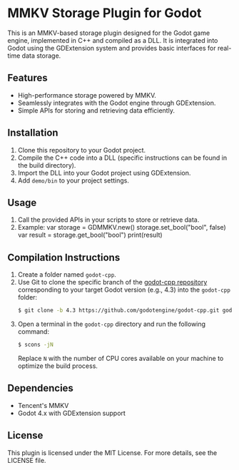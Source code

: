 # MMKV Storage Plugin for Godot

This is an MMKV-based storage plugin designed for the Godot game engine, implemented in C++ and compiled as a DLL. It is integrated into Godot using the GDExtension system and provides basic interfaces for real-time data storage.

## Features

- High-performance storage powered by MMKV.
- Seamlessly integrates with the Godot engine through GDExtension.
- Simple APIs for storing and retrieving data efficiently.

## Installation

1. Clone this repository to your Godot project.
2. Compile the C++ code into a DLL (specific instructions can be found in the build directory).
3. Import the DLL into your Godot project using GDExtension.
4. Add `demo/bin` to your project settings.

## Usage

1. Call the provided APIs in your scripts to store or retrieve data.
2. Example:
   var storage = GDMMKV.new()
   storage.set_bool("bool", false)
   var result = storage.get_bool("bool")
   print(result)

## Compilation Instructions

1. Create a folder named `godot-cpp`.
2. Use Git to clone the specific branch of the [godot-cpp repository](https://github.com/godotengine/godot-cpp) corresponding to your target Godot version (e.g., 4.3) into the `godot-cpp` folder:
   ```bash
   $ git clone -b 4.3 https://github.com/godotengine/godot-cpp.git godot-cpp
   ```
3. Open a terminal in the `godot-cpp` directory and run the following command:
   ```bash
   $ scons -jN
   ```
   Replace `N` with the number of CPU cores available on your machine to optimize the build process.

## Dependencies

- Tencent's MMKV
- Godot 4.x with GDExtension support

## License

This plugin is licensed under the MIT License. For more details, see the LICENSE file.

